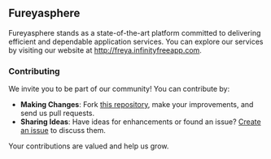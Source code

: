 ## Fureyasphere

Fureyasphere stands as a state-of-the-art platform committed to delivering efficient and dependable application services. You can explore our services by visiting our website at <a href="http://freya.infinityfreeapp.com" target="_blank">http://freya.infinityfreeapp.com</a>.

### Contributing
We invite you to be part of our community! You can contribute by:

- **Making Changes**: Fork <a href="https://github.com/saandhikaa/fureya-clouds-service" target="_blank">this repository</a>, make your improvements, and send us pull requests.
- **Sharing Ideas**: Have ideas for enhancements or found an issue? <a href="https://github.com/saandhikaa/fureya-clouds-service/issues" target="_blank">Create an issue</a> to discuss them.

Your contributions are valued and help us grow.
